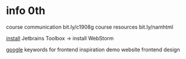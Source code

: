 # info 0th
course communication bit.ly/c1908g
course resources bit.ly/namhtml

[install](https://www.jetbrains.com/toolbox-app/) Jetbrains Toolbox -> install WebStorm
 
[google](http://bit.ly/2VLMFOr) keywords for frontend inspiration
demo website frontend design

